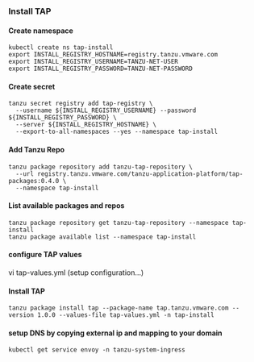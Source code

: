 ### Install TAP

#### Create namespace
```
kubectl create ns tap-install
export INSTALL_REGISTRY_HOSTNAME=registry.tanzu.vmware.com
export INSTALL_REGISTRY_USERNAME=TANZU-NET-USER
export INSTALL_REGISTRY_PASSWORD=TANZU-NET-PASSWORD
```

#### Create secret
```
tanzu secret registry add tap-registry \
  --username ${INSTALL_REGISTRY_USERNAME} --password ${INSTALL_REGISTRY_PASSWORD} \
  --server ${INSTALL_REGISTRY_HOSTNAME} \
  --export-to-all-namespaces --yes --namespace tap-install
``` 

#### Add Tanzu Repo
```
tanzu package repository add tanzu-tap-repository \
  --url registry.tanzu.vmware.com/tanzu-application-platform/tap-packages:0.4.0 \
  --namespace tap-install
```  


#### List available packages and repos
```
tanzu package repository get tanzu-tap-repository --namespace tap-install
tanzu package available list --namespace tap-install
```
#### configure TAP values
vi tap-values.yml (setup configuration…)

#### Install TAP
```
tanzu package install tap --package-name tap.tanzu.vmware.com --version 1.0.0 --values-file tap-values.yml -n tap-install
````
#### setup DNS by copying external ip and mapping to your domain
```
kubectl get service envoy -n tanzu-system-ingress
```
